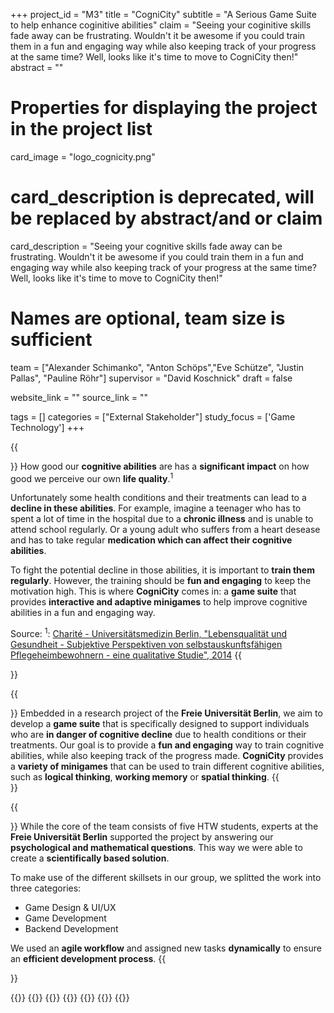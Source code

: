 +++
project_id = "M3"
title = "CogniCity"
subtitle = "A Serious Game Suite to help enhance coginitive abilities"
claim = "Seeing your coginitive skills fade away can be frustrating. Wouldn't it be awesome if you could train them in a fun and engaging way while also keeping track of your progress at the same time? Well, looks like it's time to move to CogniCity then!"
abstract = ""

# Properties for displaying the project in the project list
card_image = "logo_cognicity.png"
# card_description is deprecated, will be replaced by abstract/and or claim
card_description = "Seeing your cognitive skills fade away can be frustrating. Wouldn't it be awesome if you could train them in a fun and engaging way while also keeping track of your progress at the same time? Well, looks like it's time to move to CogniCity then!" 

# Names are optional, team size is sufficient
team = ["Alexander Schimanko", "Anton Schöps","Eve Schütze", "Justin Pallas", "Pauline Röhr"]
supervisor = "David Koschnick"
draft = false

website_link = ""
source_link = ""

tags = []
categories = ["External Stakeholder"]
study_focus = ['Game Technology']
+++

<!-- Entweder ein Zitat einfügen, etwas aus dem Spiel oder weglassen--> 
<!-- {{<image src="Platzhalter.png" alt="Platzhalter">}}-->  

{{<section title="The Problem">}}
How good our **cognitive abilities** are has a **significant impact** on how good we perceive our own **life quality**.<sup>1</sup> 

Unfortunately some health conditions and their treatments can lead to a **decline in these abilities**. For example, imagine a teenager who has to spent a lot of time in the hospital due to a **chronic illness** and is unable to attend school regularly. Or a young adult who suffers from a heart desease and has to take regular **medication which can affect their cognitive abilities**. 

To fight the potential decline in those abilities, it is important to **train them regularly**. However, the training should be **fun and engaging** to keep the motivation high. This is where **CogniCity** comes in: a **game suite** that provides **interactive and adaptive minigames** to help improve cognitive abilities in a fun and engaging way.

Source: <sup>1</sup>: [Charité - Universitätsmedizin Berlin, "Lebensqualität und Gesundheit - Subjektive Perspektiven von selbstauskunftsfähigen Pflegeheimbewohnern - eine qualitative Studie", 2014](https://econtent.hogrefe.com/doi/pdf/10.1024/1012-5302/a000390)
{{</section>}}

{{<section title="The Solution">}}
Embedded in a research project of the **Freie Universität Berlin**, we aim to develop a **game suite** that is specifically designed to support individuals who are **in danger of cognitive decline** due to health conditions or their treatments. Our goal is to provide a **fun and engaging** way to train cognitive abilities, while also keeping track of the progress made. **CogniCity** provides a **variety of minigames** that can be used to train different cognitive abilities, such as **logical thinking**, **working memory** or **spatial thinking**.
{{</section>}}

{{<section title="The team">}}
While the core of the team consists of five HTW students, experts at the **Freie Universität Berlin** supported the project by answering our **psychological and mathematical questions**. This way we were able to create a **scientifically based solution**. 

To make use of the different skillsets in our group, we splitted the work into three categories:

- Game Design & UI/UX
- Game Development
- Backend Development

We used an **agile workflow** and assigned new tasks **dynamically** to ensure an **efficient development process**. 
{{</section>}}

{{<gallery>}}
{{<team-member image="cat.jpg" name="Alexander Schimanko">}}
{{<team-member image="cat.jpg" name="Anton Schöps">}}
{{<team-member image="cat.jpg" name="Eve Schütze">}}
{{<team-member image="cat.jpg" name="Justin Pallas">}}
{{<team-member image="cat.jpg" name="Pauline Röhr">}}
{{</gallery>}}

